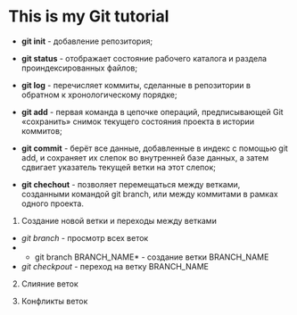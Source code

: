 # This is my Git tutorial

* **git init** - добавление репозитория;

* **git status** - отображает состояние рабочего каталога и раздела проиндексированных файлов;

* **git log** - перечисляет коммиты, сделанные в репозитории в обратном к хронологическому порядке;

* **git add** - первая команда в цепочке операций, предписывающей Git «сохранить» снимок текущего состояния проекта в истории коммитов;

* **git commit** - берёт все данные, добавленные в индекс с помощью git add, и сохраняет их слепок во внутренней базе данных, а затем сдвигает указатель текущей ветки на этот слепок;

* **git chechout** - позволяет перемещаться между ветками, созданными командой git branch, или между коммитами в рамках одного проекта.

1. Создание новой ветки и переходы между ветками
* *git branch* - просмотр всех веток
* * git branch BRANCH_NAME* - создание ветки BRANCH_NAME
* *git checkpout* - переход на ветку BRANCH_NAME

2. Слияние веток

3. Конфликты веток
